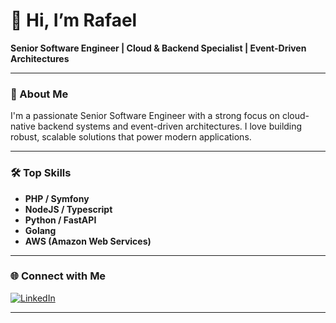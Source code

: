 # 👋 Hi, I’m Rafael

**Senior Software Engineer | Cloud & Backend Specialist | Event-Driven Architectures**

---

### 🚀 About Me

I'm a passionate Senior Software Engineer with a strong focus on cloud-native backend systems and event-driven architectures. I love building robust, scalable solutions that power modern applications.

---

### 🛠️ Top Skills

- **PHP / Symfony**
- **NodeJS / Typescript**
- **Python / FastAPI**
- **Golang**
- **AWS (Amazon Web Services)**

---

### 🌐 Connect with Me

[![LinkedIn](https://img.shields.io/badge/LinkedIn-blue?style=flat&logo=linkedin)](https://www.linkedin.com/in/rafix81/)

---

<!--
Feel free to add a "Projects" section or a fun fact/hobby here for more personalization!
-->
